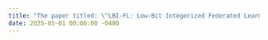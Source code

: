 ```yaml
---
title: "The paper titled: \"LBI-FL: Low-Bit Integerized Federated Learning with Temporally Dynamic Bit-Width Allocation\"  and \"FedSMU: Communication-Efficient and Generalization-Enhanced Federated Learning through Symbolic Model Updates\" has been accepted by the journal <strong>TNNLS</strong>."
date: 2025-05-01 00:00:00 -0400
---
```

